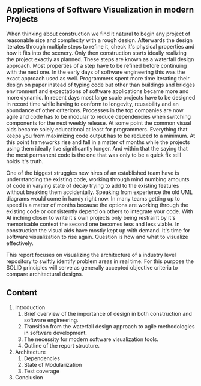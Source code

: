 ## Applications of Software Visualization in modern Projects

When thinking about construction we find it natural to begin any project of reasonable size and complexity with a rough design. Afterwards the design iterates through multiple steps to refine it, check it's physical properties and how it fits into the scenery. Only then construction starts ideally realizing the project exactly as planned. These steps are known as a waterfall design approach. Most properties of a step have to be refined before continuing with the next one. In the early days of software engineering this was the exact approach used as well. Programmers spent more time  iterating their design on paper instead of typing code but other than buildings and bridges environment and expectations of software applications became more and more dynamic. In recent days most large scale projects have to be designed in record time while having to conform to longevity, reusability and an abundance of other criterions. Processes in the top companies are now agile and code has to be modular to reduce dependencies when switching components for the next weekly release. At some point the common visual aids became solely educational at least for programmers. Everything that keeps you from maximizing code output has to be reduced to a minimum. At this point frameworks rise and fall in a matter of months while the projects using them ideally live significantly longer. And within that the saying that the most permanent code is the one that was only to be a quick fix still holds it's truth.

One of the biggest struggles new hires of an established team have is understanding the existing code, working through mind numbing amounts of code in varying state of decay trying to add to the existing features without breaking them accidentally. Speaking from experience the old UML diagrams would come in handy right now. In many teams getting up to speed is a matter of months because the options are working through the existing code or consistently depend on others to integrate your code. With AI inching closer to write it's own projects only being restraint by it's memorisable context the second one becomes less and less viable. In construction the visual aids have mostly kept up with demand. It's time for software visualization to rise again. Question is how and what to visualize effectively. 

This report focuses on visualizing the architecture of a industry level repository to swiftly identify problem areas in real time. For this purpose the SOLID principles will serve as generally accepted objective criteria to compare architectural designs. 

## Content

1. Introduction
	1. Brief overview of the importance of design in both construction and software engineering.
	2. Transition from the waterfall design approach to agile methodologies in software development.
	3. The necessity for modern software visualization tools.
	4. Outline of the report structure.
2. Architecture
	1. Dependencies
	2. State of Modularization
	3. Test coverage
3. Conclusion